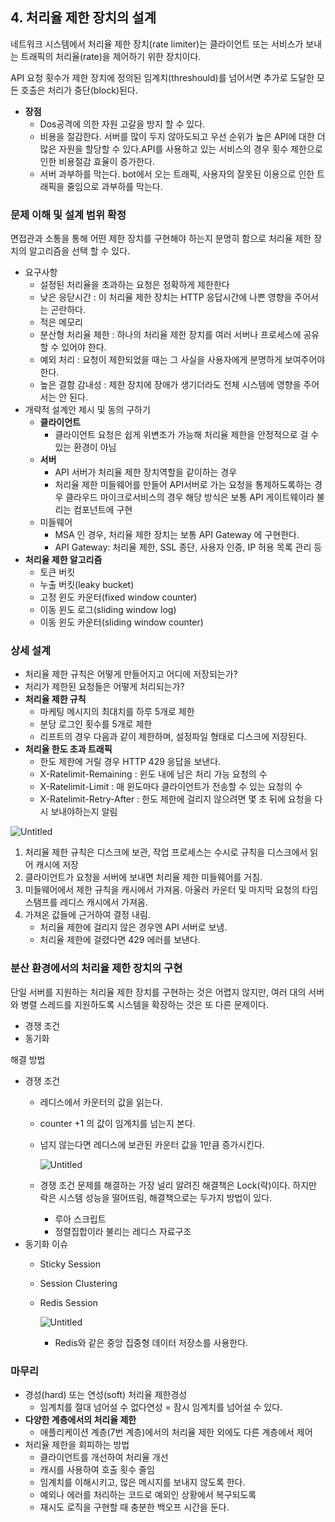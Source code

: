 ## 4. 처리율 제한 장치의 설계

네트워크 시스템에서 처리율 제한 장치(rate limiter)는 클라이언트 또는 서비스가 보내는 트래픽의 처리율(rate)을 제어하기 위한 장치이다.

API 요청 횟수가 제한 장치에 정의된 임계치(threshould)를 넘어서면 추가로 도달한 모든 호출은 처리가 중단(block)된다.

- **장점**
    - Dos공격에 의한 자원 고갈을 방지 할 수 있다.
    - 비용을 절감한다. 서버를 많이 두지 않아도되고 우선 순위가 높은 API에 대한 더 많은 자원을 할당할 수 있다.API를 사용하고 있는 서비스의 경우 횟수 제한으로 인한 비용절감 효율이 증가한다.
    - 서버 과부하를 막는다. bot에서 오는 트래픽, 사용자의 잘못된 이용으로 인한 트래픽을 줄임으로 과부하를 막는다.

### 문제 이해 및 설계 범위 확정

면접관과 소통을 통해 어떤 제한 장치를 구현해야 하는지 분명히 함으로 처리율 제한 장치의 알고리즘을 선택 할 수 있다.

- 요구사항
    - 설정된 처리율을 초과하는 요청은 정확하게 제한한다
    - 낮은 응닫시간 : 이 처리율 제한 장치는 HTTP 응답시간에 나쁜 영향을 주어서는 곤란하다.
    - 적은 메모리
    - 분산형 처리율 제한 : 하나의 처리율 제한 장치를 여러 서버나 프로세스에 공유할 수 있어야 한다.
    - 예외 처리 : 요청이 제한되었을 때는 그 사실을 사용자에게 분명하게 보여주어야 한다.
    - 높은 결함 감내성 : 제한 장치에 장애가 생기더라도 전체 시스템에 영향을 주어서는 안 된다.
- 개략적 설계안 제시 및 동의 구하기
    - **클라이언트**
        - 클라이언트 요청은 쉽게 위변조가 가능해 처리율 제한을 안정적으로 걸 수 있는 환경이 아님
    - **서버**
        - API 서버가 처리율 제한 장치역할을 같이하는 경우
        - 처리율 제한 미들웨어를 만들어 API서버로 가는 요청을 통제하도록하는 경우 클라우드 마이크로서비스의 경우 해당 방식은 보통 API 게이트웨이라 불리는 컴포넌트에 구현
    - 미들웨어
        - MSA 인 경우, 처리율 제한 장치는 보통 API Gateway 에 구현한다.
        - API Gateway: 처리율 제한, SSL 종단, 사용자 인증, IP 허용 목록 관리 등
- **처리율 제한 알고리즘**
    - 토큰 버킷
    - 누출 버킷(leaky bucket)
    - 고정 윈도 카운터(fixed window counter)
    - 이동 윈도 로그(sliding window log)
    - 이동 윈도 카운터(sliding window counter)

### 상세 설계

- 처리율 제한 규칙은 어떻게 만들어지고 어디에 저장되는가?
- 처리가 제한된 요청들은 어떻게 처리되는가?
- **처리율 제한 규칙**
    - 마케팅 메시지의 최대치를 하루 5개로 제한
    - 분당 로그인 횟수를 5개로 제한
    - 리프트의 경우 다음과 같이 제한하며, 설정파일 형태로 디스크에 저장된다.
- **처리율 한도 초과 트래픽**
    - 한도 제한에 거릴 경우 HTTP 429 응답을 보낸다.
    - X-Ratelimit-Remaining : 윈도 내에 남은 처리 가능 요청의 수
    - X-Ratelimit-Limit : 매 윈도마다 클라이언트가 전송할 수 있는 요청의 수
    - X-Ratelimit-Retry-After : 한도 제한에 걸리지 않으려면 몇 초 뒤에 요청을 다시 보내야하는지 알림

![Untitled](https://prod-files-secure.s3.us-west-2.amazonaws.com/ee8ffeef-333e-486c-842a-73ee46ce3b12/431f1536-bef1-4c2d-895f-ec0f2b5735ba/Untitled.png)

1. 처리율 제한 규칙은 디스크에 보관, 작업 프로세스는 수시로 규칙을 디스크에서 읽어 캐시에 저장
2. 클라이언트가 요청을 서버에 보내면 처리율 제한 미들웨어를 거침.
3. 미들웨어에서 제한 규칙을 캐시에서 가져옴. 아울러 카운터 및 마지막 요청의 타임스탬프를 레디스 캐시에서 가져옴.
4. 가져온 값들에 근거하여 결정 내림.
    - 처리율 제한에 걸리지 않은 경우엔 API 서버로 보냄.
    - 처리율 제한에 걸렸다면 429 에러를 보낸다.

### **분산 환경에서의 처리율 제한 장치의 구현**

단일 서버를 지원하는 처리율 제한 장치를 구현하는 것은 어렵지 않지만, 여러 대의 서버와 병렬 스레드를 지원하도록 시스템을 확장하는 것은 또 다른 문제이다.

- 경쟁 조건
- 동기화

해결 방법

- 경쟁 조건
    - 레디스에서 카운터의 값을 읽는다.
    - counter +1 의 값이 임계치를 넘는지 본다.
    - 넘지 않는다면 레디스에 보관된 카운터 값을 1만큼 증가시킨다.
        
        ![Untitled](https://prod-files-secure.s3.us-west-2.amazonaws.com/ee8ffeef-333e-486c-842a-73ee46ce3b12/8fbab73c-66e6-44c6-8d18-b8165b7f3eeb/Untitled.png)
        
    - 경쟁 조건 문제를 해결하는 가장 널리 알려진 해결책은 Lock(락)이다. 하지만 락은 시스템 성능을 떨어뜨림, 해결책으로는 두가지 방법이 있다.
        - 루아 스크립트
        - 정렬집합이라 불리는 레디스 자료구조
- 동기화 이슈
    - Sticky Session
    - Session Clustering
    - Redis Session
        
        ![Untitled](https://prod-files-secure.s3.us-west-2.amazonaws.com/ee8ffeef-333e-486c-842a-73ee46ce3b12/9ee27bbb-9d3e-4320-8fb7-d02440a850b7/Untitled.png)
        
        - Redis와 같은 중앙 집중형 데이터 저장소를 사용한다.

### 마무리

- 경성(hard) 또는 연성(soft) 처리율 제한경성
    - 임계치를 절대 넘어설 수 없다연성 = 잠시 임계치를 넘어설 수 있다.
- **다양한 계층에서의 처리율 제한**
    - 애플리케이션 계층(7번 계층)에서의 처리율 제한 외에도 다른 계층에서 제어
- 처리율 제한을 회피하는 방법
    - 클라이언트를 개선하여 처리율 개선
    - 캐시를 사용하여 호출 횟수 줄임
    - 임계치를 이해시키고, 많은 메시지를 보내지 않도록 한다.
    - 예외나 에러를 처리하는 코드로 예외인 상황에서 복구되도록
    - 재시도 로직을 구현할 때 충분한 백오프 시간을 둔다.